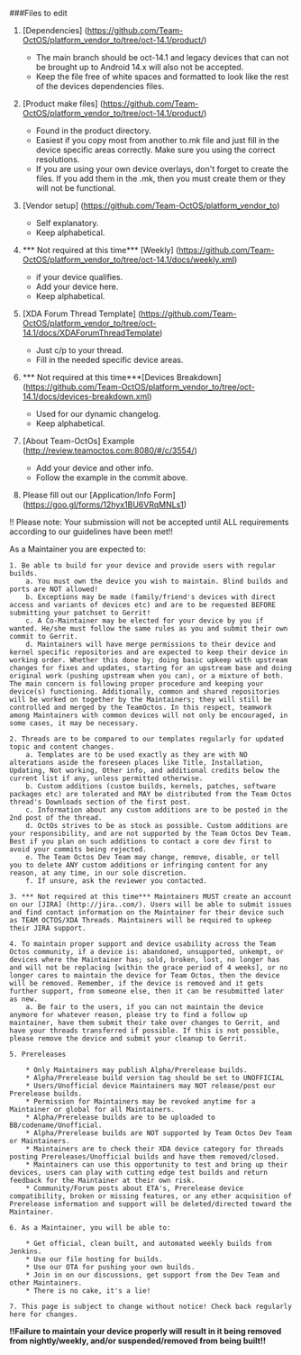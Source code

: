 ###Files to edit

1.  [Dependencies] (https://github.com/Team-OctOS/platform_vendor_to/tree/oct-14.1/product/)
    - The main branch should be oct-14.1 and legacy devices that can not be brought up to Android 14.x will also not be accepted.
    - Keep the file free of white spaces and formatted to look like the rest of the devices dependencies files.

2.  [Product make files] (https://github.com/Team-OctOS/platform_vendor_to/tree/oct-14.1/product/)
    - Found in the product directory.
    - Easiest if you copy most from another to.mk file and just fill in the device specific areas correctly. Make sure you using the correct resolutions.
    - If you are using your own device overlays, don't forget to create the files. If you add them in the .mk, then you must create them or they will not be functional.

3.  [Vendor setup] (https://github.com/Team-OctOS/platform_vendor_to)
    - Self explanatory.
    - Keep alphabetical.

4.  *** Not required at this time*** [Weekly] (https://github.com/Team-OctOS/platform_vendor_to/tree/oct-14.1/docs/weekly.xml)
    - if your device qualifies.
    - Add your device here.
    - Keep alphabetical.

5.  [XDA Forum Thread Template] (https://github.com/Team-OctOS/platform_vendor_to/tree/oct-14.1/docs/XDAForumThreadTemplate)
    - Just c/p to your thread.
    - Fill in the needed specific device areas.

6.  *** Not required at this time***[Devices Breakdown] (https://github.com/Team-OctOS/platform_vendor_to/tree/oct-14.1/docs/devices-breakdown.xml)
    - Used for our dynamic changelog.
    - Keep alphabetical.

7. [About Team-OctOs] Example (http://review.teamoctos.com:8080/#/c/3554/)
    - Add your device and other info.
    - Follow the example in the commit above.

8. Please fill out our [Application/Info Form] (https://goo.gl/forms/12hyx1BU6VRqMNLs1)

!! Please note: Your submission will not be accepted until ALL requirements according to our guidelines have been met!!

As a Maintainer you are expected to:


    1. Be able to build for your device and provide users with regular builds.
        a. You must own the device you wish to maintain. Blind builds and ports are NOT allowed!
        b. Exceptions may be made (family/friend's devices with direct access and variants of devices etc) and are to be requested BEFORE submitting your patchset to Gerrit!
        c. A Co-Maintainer may be elected for your device by you if wanted. He/she must follow the same rules as you and submit their own commit to Gerrit.
        d. Maintainers will have merge permissions to their device and kernel specific repositories and are expected to keep their device in working order. Whether this done by; doing basic upkeep with upstream changes for fixes and updates, starting for an upstream base and doing original work (pushing upstream when you can), or a mixture of both. The main concern is following proper procedure and keeping your device(s) functioning. Additionally, common and shared repositories will be worked on together by the Maintainers; they will still be controlled and merged by the TeamOctos. In this respect, teamwork among Maintainers with common devices will not only be encouraged, in some cases, it may be necessary.

    2. Threads are to be compared to our templates regularly for updated topic and content changes.
        a. Templates are to be used exactly as they are with NO alterations aside the foreseen places like Title, Installation, Updating, Not working, Other info, and additional credits below the current list if any, unless permitted otherwise.
        b. Custom additions (custom builds, kernels, patches, software packages etc) are tolerated and MAY be distributed from the Team Octos thread's Downloads section of the first post.
        c. Information about any custom additions are to be posted in the 2nd post of the thread.
        d. OctOs strives to be as stock as possible. Custom additions are your responsibility, and are not supported by the Team Octos Dev Team. Best if you plan on such additions to contact a core dev first to avoid your commits being rejected.
        e. The Team Octos Dev Team may change, remove, disable, or tell you to delete ANY custom additions or infringing content for any reason, at any time, in our sole discretion.
        f. If unsure, ask the reviewer you contacted.

    3. *** Not required at this time*** Maintainers MUST create an account on our [JIRA] (http://jira..com/). Users will be able to submit issues and find contact information on the Maintainer for their device such as TEAM OCTOS/XDA Threads. Maintainers will be required to upkeep their JIRA support.

    4. To maintain proper support and device usability across the Team Octos community, if a device is: abandoned, unsupported, unkempt, or devices where the Maintainer has; sold, broken, lost, no longer has and will not be replacing [within the grace period of 4 weeks], or no longer cares to maintain the device for Team Octos, then the device will be removed. Remember, if the device is removed and it gets further support, from someone else, then it can be resubmitted later as new.
        a. Be fair to the users, if you can not maintain the device anymore for whatever reason, please try to find a follow up maintainer, have them submit their take over changes to Gerrit, and have your threads transferred if possible. If this is not possible, please remove the device and submit your cleanup to Gerrit.

    5. Prereleases

        * Only Maintainers may publish Alpha/Prerelease builds.
        * Alpha/Prerelease build version tag should be set to UNOFFICIAL
        * Users/Unofficial device Maintainers may NOT release/post our Prerelease builds.
        * Permission for Maintainers may be revoked anytime for a Maintainer or global for all Maintainers.
        * Alpha/Prerelease builds are to be uploaded to BB/codename/Unofficial.
        * Alpha/Prerelease builds are NOT supported by Team Octos Dev Team or Maintainers.
        * Maintainers are to check their XDA device category for threads posting Prereleases/Unofficial builds and have them removed/closed.
        * Maintainers can use this opportunity to test and bring up their devices, users can play with cutting edge test builds and return feedback for the Maintainer at their own risk.
        * Community/Forum posts about ETA's, Prerelease device compatibility, broken or missing features, or any other acquisition of Prerelease information and support will be deleted/directed toward the Maintainer.

    6. As a Maintainer, you will be able to:

        * Get official, clean built, and automated weekly builds from Jenkins.
        * Use our file hosting for builds.
        * Use our OTA for pushing your own builds.
        * Join in on our discussions, get support from the Dev Team and other Maintainers.
        * There is no cake, it's a lie!

    7. This page is subject to change without notice! Check back regularly here for changes.

**!!Failure to maintain your device properly will result in it being removed from nightly/weekly, and/or suspended/removed from being built!!**
